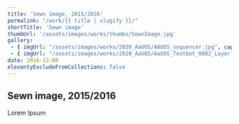 ```yaml
---
title: 'Sewn image, 2015/2016'
permalink: "/work/{{ title | slugify }}/"
shortTitle: 'Sewn image'
thumbUrl: '/assets/images/works/thumbs/SewnImage.jpg'
gallery:
 - { imgUrl: "/assets/images/works/2020_AaUOS/AAUOS_sequencer.jpg", caption: "" }
 - { imgUrl: "/assets/images/works/2020_AaUOS/AaUOS_Textbot_0002_Layer-20.jpg", caption: "" }
date: 2016-12-08
eleventyExcludeFromCollections: false
---
```



<div class="Grid Grid--gutters Grid--full large-Grid--fit">
  <div class="Grid-cell">
    <div class='headerGroup'>
      <h2>Sewn image, 2015/2016</h2>
      <p>Lorem Ipsum</p>
    </div>
  </div>
</div>